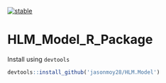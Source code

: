 [![stable](http://badges.github.io/stability-badges/dist/stable.svg)](http://github.com/badges/stability-badges)
# HLM_Model_R_Package

Install using `devtools`
```R
devtools::install_github('jasonmoy28/HLM.Model')
```
